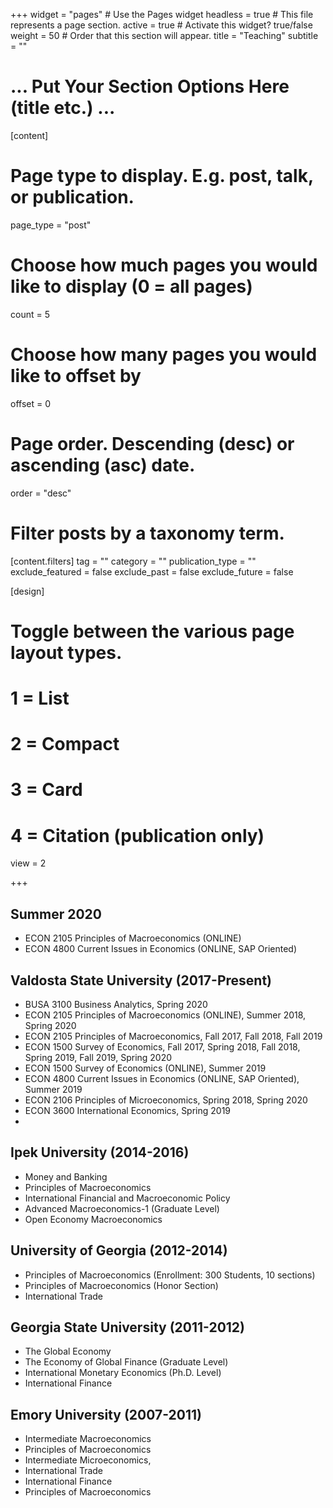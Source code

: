 +++
widget = "pages"  # Use the Pages widget
headless = true  # This file represents a page section.
active = true  # Activate this widget? true/false
weight = 50  # Order that this section will appear.
title = "Teaching"
subtitle = ""
# ... Put Your Section Options Here (title etc.) ...

[content]
  # Page type to display. E.g. post, talk, or publication.
  page_type = "post"
  
  # Choose how much pages you would like to display (0 = all pages)
  count = 5
  
  # Choose how many pages you would like to offset by
  offset = 0

  # Page order. Descending (desc) or ascending (asc) date.
  order = "desc"

  # Filter posts by a taxonomy term.
  [content.filters]
    tag = ""
    category = ""
    publication_type = ""
    exclude_featured = false
    exclude_past = false
    exclude_future = false
    
[design]
  # Toggle between the various page layout types.
  #   1 = List
  #   2 = Compact
  #   3 = Card
  #   4 = Citation (publication only)
  view = 2



+++


## Summer 2020

* ECON 2105 Principles of Macroeconomics (ONLINE)
* ECON 4800 Current Issues in Economics (ONLINE, SAP Oriented)

## Valdosta State University (2017-Present)
* BUSA 3100 Business Analytics, Spring 2020
* ECON 2105 Principles of Macroeconomics (ONLINE), Summer 2018, Spring 2020
* ECON 2105 Principles of Macroeconomics, Fall 2017, Fall 2018, Fall 2019
* ECON 1500 Survey of Economics, Fall 2017, Spring 2018, Fall 2018, Spring 2019, Fall 2019, Spring 2020
* ECON 1500 Survey of Economics (ONLINE),  Summer 2019
* ECON 4800 Current Issues in Economics (ONLINE, SAP Oriented), Summer 2019
* ECON 2106 Principles of Microeconomics, Spring 2018, Spring 2020
* ECON 3600 International Economics, Spring 2019
*

## Ipek University (2014-2016)

* Money and Banking
* Principles of Macroeconomics
* International Financial and Macroeconomic Policy
* Advanced Macroeconomics-1 (Graduate Level)
* Open Economy Macroeconomics

## University of Georgia (2012-2014)
* Principles of Macroeconomics (Enrollment: 300 Students, 10 sections)
* Principles of Macroeconomics (Honor Section)
* International Trade

## Georgia State University (2011-2012)
* The Global Economy
* The Economy of Global Finance (Graduate Level)
* International Monetary Economics (Ph.D. Level)
* International Finance

## Emory University (2007-2011)
* Intermediate Macroeconomics
* Principles of Macroeconomics
* Intermediate Microeconomics,  
* International Trade
* International Finance
* Principles of Macroeconomics


